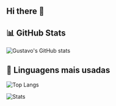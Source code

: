 ## Hi there 👋

## 📊 GitHub Stats

![Gustavo's GitHub stats](https://github-readme-stats.vercel.app/api?username=gustavovitor2004&show_icons=true&theme=radical)

## 🚀 Linguagens mais usadas

![Top Langs](https://github-readme-stats.vercel.app/api/top-langs/?username=gustavovitor2004&layout=compact&theme=radical)

![Stats](https://github-readme-stats.vercel.app/api?username=gustavovitor2004&show_icons=true&theme=tokyonight)


